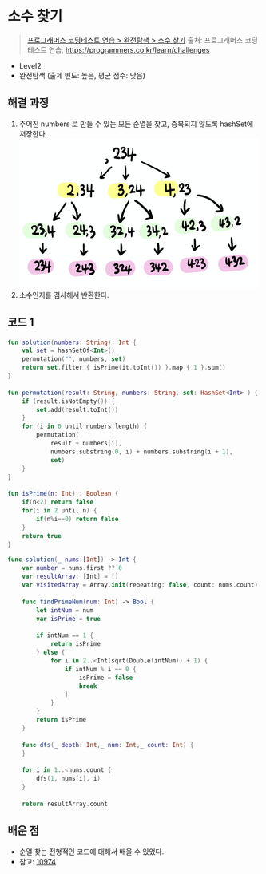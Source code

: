 # 소수 찾기

> [프로그래머스 코딩테스트 연습 > 완전탐색 > 소수 찾기](https://programmers.co.kr/learn/courses/30/lessons/42839)
> 출처: 프로그래머스 코딩 테스트 연습, https://programmers.co.kr/learn/challenges

- Level2
- 완전탐색 (출제 빈도: 높음, 평균 점수: 낮음)

## 해결 과정

1. 주어진 numbers 로 만들 수 있는 모든 순열을 찾고, 중복되지 않도록 hashSet에 저장한다.
   <img src="../res/programmers_42839.png" width="500" height="300" />
2. 소수인지를 검사해서 반환한다.

## 코드 1

```kotlin
fun solution(numbers: String): Int {
    val set = hashSetOf<Int>()
    permutation("", numbers, set)
    return set.filter { isPrime(it.toInt()) }.map { 1 }.sum()
}

fun permutation(result: String, numbers: String, set: HashSet<Int> ) {
    if (result.isNotEmpty()) {
        set.add(result.toInt())
    }
    for (i in 0 until numbers.length) {
        permutation(
            result + numbers[i],
            numbers.substring(0, i) + numbers.substring(i + 1),
            set)
    }
}

fun isPrime(n: Int) : Boolean {
    if(n<2) return false
    for(i in 2 until n) {
        if(n%i==0) return false
    }
    return true
}
```

```swift
func solution(_ nums:[Int]) -> Int {
    var number = nums.first ?? 0
    var resultArray: [Int] = []
    var visitedArray = Array.init(repeating: false, count: nums.count)
    
    func findPrimeNum(num: Int) -> Bool {
        let intNum = num
        var isPrime = true
        
        if intNum == 1 {
            return isPrime
        } else {
            for i in 2..<Int(sqrt(Double(intNum)) + 1) {
                if intNum % i == 0 {
                    isPrime = false
                    break
                }
            }
        }
        return isPrime
    }
    
    func dfs(_ depth: Int,_ num: Int,_ count: Int) {
    }

    for i in 1..<nums.count {
        dfs(1, nums[i], i)
    }
    
    return resultArray.count
```

## 배운 점

- 순열 찾는 전형적인 코드에 대해서 배울 수 있었다.
- 참고: [10974](https://www.acmicpc.net/problem/10974)
